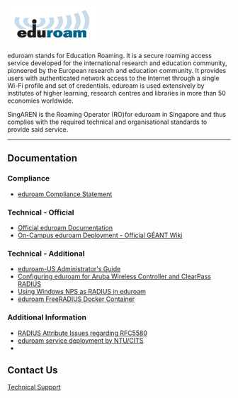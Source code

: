 <!-- TITLE: eduroam -->
<!-- SUBTITLE: World Wide Education Roaming for Research & Education -->

![Eduroam 200 Pix](/uploads/images/eduroam-200-pix.png "Eduroam 200 Pix")

eduroam stands for Education Roaming. It is a secure roaming access service developed for the international research and education community, pioneered by the European research and education community. It provides users with authenticated network access to the Internet through a single Wi-Fi profile and set of credentials. eduroam is used extensively by institutes of higher learning, research centres and libraries in more than 50 economies worldwide. 

SingAREN is the Roaming Operator (RO)for eduroam in Singapore and thus complies with the required technical and organisational standards to provide said service. 

---
## Documentation

### Compliance
* [eduroam Compliance Statement](https://www.eduroam.org/wp-content/uploads/2016/05/eduroam_Compliance_Statement_v1_0.pdf)

### Technical - Official 
* [Official eduroam Documentation](https://www.eduroam.org/support/eduroam-documentation/)
* [On-Campus eduroam Deployment - Official GÉANT Wiki](https://wiki.geant.org/display/H2eduroam/How+to+deploy+eduroam+on-site+or+on+campus)

### Technical - Additional 
* [eduroam-US Administrator's Guide](https://www.eduroam.us/admin_guide)
* [Configuring eduroam for Aruba Wireless Controller and ClearPass RADIUS](https://services.geant.net/sites/cbp/Knowledge_Base/Wireless/Documents/cbp-79_guide_to_configuring_eduroam_using_the_aruba_wireless_controller_and_clearpass.pdf)
* [Using Windows NPS as RADIUS in eduroam](https://www.uninett.no/sites/default/files/imce/cbp-13_using-windows-nps-as-radius-in-eduroam_final.pdf)
* [eduroam FreeRADIUS Docker Container](https://github.com/spgreen/eduroam-freeradius-docker)

### Additional Information 
* [RADIUS Attribute Issues regarding RFC5580](http://www.eduroam.org/downloads/docs/advisory/eduroamOT-admin-advisory-004.pdf)
* [eduroam service deployment by NTU/CITS](http://www.singaren.net.sg/library/newsroom/NTU-Eduroam.pdf)
* 

## Contact Us
[Technical Support](mailto://technical-support@singaren.net.sg)
